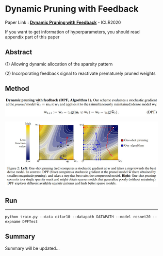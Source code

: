 # Dynamic Pruning with Feedback

Paper Link : [**Dynamic Pruning with Feedback**](https://openreview.net/pdf?id=SJem8lSFwB) - ICLR2020

If you want to get information of hyperparameters, you should read appendix part of this paper

## Abstract

(1) Allowing dynamic allocation of the sparsity pattern

(2) Incorporating feedback signal to reactivate prematurely pruned weights

## Method

![Alt text](./resource/method.jpg)

![Alt text](./resource/figure.jpg)



## Run

<hr/>

```
python train.py --data cifar10 --datapath DATAPATH --model resnet20 --expname DPFTest
```

## Summary

Summary will be updated...